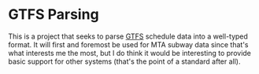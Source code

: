 # GTFS Parsing
This is a project that seeks to parse [GTFS](https://gtfs.org/documentation/overview/) schedule data into a well-typed format. It will first and foremost be used for MTA subway data since that's what interests me the most, but I do think it would be interesting to provide basic support for other systems (that's the point of a standard after all). 
